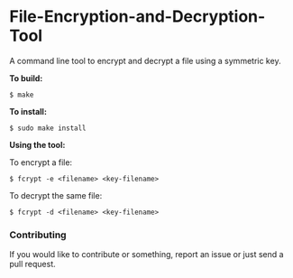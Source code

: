 # File-Encryption-and-Decryption-Tool

A command line tool to encrypt and decrypt a file using a symmetric key.

**To build:**

```
$ make
```

**To install:**

```
$ sudo make install
```

**Using the tool:**

To encrypt a file:

```
$ fcrypt -e <filename> <key-filename>
```

To decrypt the same file:

```
$ fcrypt -d <filename> <key-filename>
```

### Contributing

If you would like to contribute or something, report an issue or just send a pull request. 
